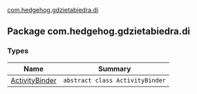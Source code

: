 [com.hedgehog.gdzietabiedra.di](./index.md)

## Package com.hedgehog.gdzietabiedra.di

### Types

| Name | Summary |
|---|---|
| [ActivityBinder](-activity-binder/index.md) | `abstract class ActivityBinder` |
